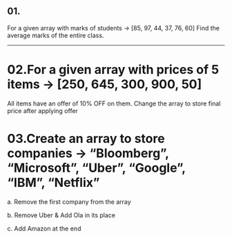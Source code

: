 ## 01.

For a given array with marks of students -> [85, 97, 44, 37, 76, 60]
Find the average marks of the entire class.

---

# 02.For a given array with prices of 5 items -> [250, 645, 300, 900, 50]

All items have an offer of 10% OFF on them. Change the array to store final price after applying offer

# 03.Create an array to store companies -> “Bloomberg”, “Microsoft”, “Uber”, “Google”, “IBM”, “Netflix”

a. Remove the first company from the array

b. Remove Uber & Add Ola in its place

c. Add Amazon at the end

